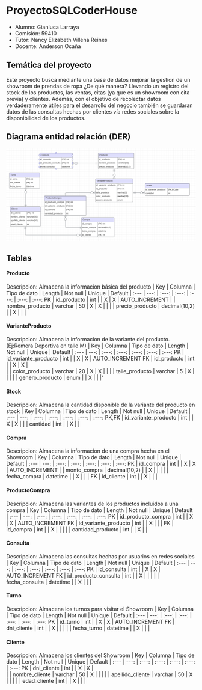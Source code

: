 # ProyectoSQLCoderHouse
* Alumno: Gianluca Larraya
* Comisión: 59410
* Tutor: Nancy Elizabeth Villena Reines
* Docente: Anderson Ocaña

## Temática del proyecto ##
Este proyecto busca mediante una base de datos mejorar la gestion de un showroom de prendas de ropa ¿De qué manera? Llevando un registro del stock de los productos, las ventas, citas (ya que es un showroom con cita previa) y clientes. Además, con el objetivo de recolectar datos verdaderamente útiles para el desarrollo del negocio también se guardaran datos de las consultas hechas por clientes vía redes sociales sobre la disponibilidad de los productos. 

## Diagrama entidad relación (DER) ##
![alt text](https://github.com/GianlucaLarraya/ProyectoSQLCoderHouse/blob/main/finaldiagram.png?raw=true)

## Tablas ##

#### Producto ####
Descripcion: Almacena la informacion básica del producto
| Key | Columna | Tipo de dato | Length | Not null | Unique | Default 
| :--- | ---: | :---: | :---: | :---: | :---: | :---: 
PK | id_producto | int | | X | X | AUTO_INCREMENT 
| | nombre_producto | varchar | 50 | X | X |  | 
| | precio_producto | decimal(10,2) | | X |  |  |

#### VarianteProducto ####
Descripcion: Almacena la informacion de la variante del producto.(Ej:Remera Deportiva en talle M)
| Key | Columna | Tipo de dato | Length | Not null | Unique | Default 
| :--- | ---: | :---: | :---: | :---: | :---: | :---: 
PK | id_variante_producto | int | | X | X | AUTO_INCREMENT 
FK | id_producto | int | | X | X |  
| | color_producto | varchar | 20 | X | X |  | 
| | talle_producto | varchar | 5 | X |  |  |
| | genero_producto | enum | | X |  |  |'


#### Stock ####
Descripcion: Almacena la cantidad disponible de la variante del producto en stock
| Key | Columna | Tipo de dato | Length | Not null | Unique | Default 
| :--- | ---: | :---: | :---: | :---: | :---: | :---: 
PK,FK | id_variante_producto | int | | X | X | 
| | cantidad | int | | X |  | 

#### Compra ####
Descripcion: Almacena la informacion de una compra hecha en el Showroom
| Key | Columna | Tipo de dato | Length | Not null | Unique | Default 
| :--- | ---: | :---: | :---: | :---: | :---: | :---: 
PK | id_compra | int | | X | X | AUTO_INCREMENT 
| | monto_compra | decimal(10,2) |  | X | |  | 
| | fecha_compra | datetime |  | X |  |  |
FK | id_cliente | int |  | X |  |  | 

#### ProductoCompra ####
Descripcion: Almacena las variantes de los productos incluidos a una compra
| Key | Columna | Tipo de dato | Length | Not null | Unique | Default 
| :--- | ---: | :---: | :---: | :---: | :---: | :---: 
PK | id_producto_compra | int | | X | X | AUTO_INCREMENT 
FK | id_variante_producto | int |  | X |  |  | 
FK | id_compra | int |  | X |  |  |
| | cantidad_producto | int | | X |  | 

#### Consulta ####
Descripcion: Almacena las consultas hechas por usuarios en redes sociales
| Key | Columna | Tipo de dato | Length | Not null | Unique | Default 
| :--- | ---: | :---: | :---: | :---: | :---: | :---: 
PK | id_consulta | int | | X | X | AUTO_INCREMENT 
FK | id_producto_consulta | int |  | X |  |  | 
 |  | fecha_consulta | datetime |  | X |  |  |

 #### Turno ####
Descripcion: Almacena los turnos para visitar el Showroom
| Key | Columna | Tipo de dato | Length | Not null | Unique | Default 
| :--- | ---: | :---: | :---: | :---: | :---: | :---: 
PK | id_turno | int | | X | X | AUTO_INCREMENT 
FK | dni_cliente | int |  | X |  |  | 
 |  | fecha_turno | datetime |  | X |  |  |

  #### Cliente ####
Descripcion: Almacena los clientes del Showroom
| Key | Columna | Tipo de dato | Length | Not null | Unique | Default 
| :--- | ---: | :---: | :---: | :---: | :---: | :---: 
PK | dni_cliente | int | | X | X |  
 | | nombre_cliente | varchar | 50 | X |  |  | 
 |  | apellido_cliente | varchar | 50 | X |  |  |
 |  | edad_cliente | int |  | X |  |  |

